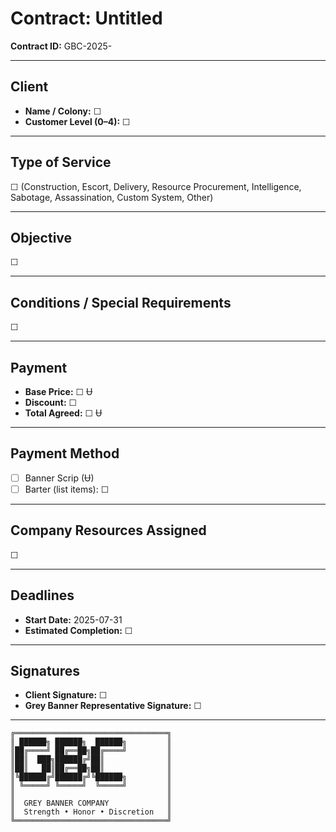 # Contract: Untitled

**Contract ID:** GBC-2025-

---

## Client

- **Name / Colony:** ☐
- **Customer Level (0–4):** ☐

---

## Type of Service
☐ (Construction, Escort, Delivery, Resource Procurement, Intelligence, Sabotage, Assassination, Custom System, Other)

---

## Objective
☐

---

## Conditions / Special Requirements
☐

---

## Payment

- **Base Price:** ☐ Ʉ
- **Discount:** ☐
- **Total Agreed:** ☐ Ʉ

---

## Payment Method
- [ ] Banner Scrip (Ʉ)
- [ ] Barter (list items): ☐

---

## Company Resources Assigned
☐

---

## Deadlines
- **Start Date:** 2025-07-31
- **Estimated Completion:** ☐

---

## Signatures
- **Client Signature:** ☐
- **Grey Banner Representative Signature:** ☐

---

```text
╔══════════════════════════════════╗
║ ██████╗ ██████╗  ██████╗         ║
║██╔════╝ ██╔══██╗██╔════╝         ║
║██║  ███╗██████╔╝██║              ║
║██║   ██║██╔══██╗██║              ║
║╚██████╔╝██████╔╝╚██████╗         ║
║ ╚═════╝ ╚═════╝  ╚═════╝         ║
║                                  ║
║  GREY BANNER COMPANY             ║
║  Strength • Honor • Discretion   ║
╚══════════════════════════════════╝
